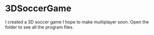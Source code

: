 # 3DSoccerGame
I created a 3D soccer game I hope to make multiplayer soon.
Open the folder to see all the program files.
